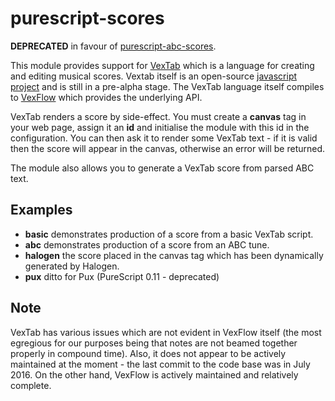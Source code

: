 purescript-scores
=================

__DEPRECATED__ in favour of [purescript-abc-scores](https://github.com/newlandsvalley/purescript-abc-scores).

This module provides support for [VexTab](http://www.vexflow.com/vextab/) which is a language for creating and editing musical scores. Vextab itself is an open-source [javascript project](https://github.com/0xfe/vextab) and is still in a pre-alpha stage.  The VexTab language itself compiles to [VexFlow](http://www.vexflow.com) which provides the underlying API.

VexTab renders a score by side-effect.  You must create a __canvas__ tag in your web page, assign it an __id__ and initialise the module with this id in the configuration.  You can then ask it to render some VexTab text - if it is valid then the score will appear in the canvas, otherwise an error will be returned.

The module also allows you to generate a VexTab score from parsed ABC text.

Examples
--------

* __basic__ demonstrates production of a score from a basic VexTab script.
* __abc__ demonstrates production of a score from an ABC tune.
* __halogen__ the score placed in the canvas tag which has been dynamically generated by Halogen.
* __pux__ ditto for Pux (PureScript 0.11 - deprecated)

Note
----

VexTab has various issues which are not evident in VexFlow itself (the most egregious for our purposes being that notes are not beamed together properly in compound time).  Also, it does not appear to be actively maintained at the moment - the last commit to the code base was in July 2016.  On the other hand, VexFlow is actively maintained and relatively complete.

